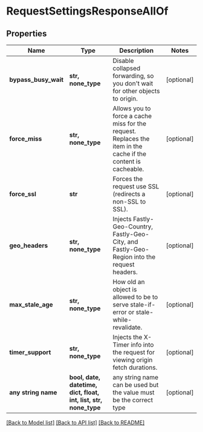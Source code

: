 # RequestSettingsResponseAllOf


## Properties
Name | Type | Description | Notes
------------ | ------------- | ------------- | -------------
**bypass_busy_wait** | **str, none_type** | Disable collapsed forwarding, so you don&#39;t wait for other objects to origin. | [optional] 
**force_miss** | **str, none_type** | Allows you to force a cache miss for the request. Replaces the item in the cache if the content is cacheable. | [optional] 
**force_ssl** | **str** | Forces the request use SSL (redirects a non-SSL to SSL). | [optional] 
**geo_headers** | **str, none_type** | Injects Fastly-Geo-Country, Fastly-Geo-City, and Fastly-Geo-Region into the request headers. | [optional] 
**max_stale_age** | **str, none_type** | How old an object is allowed to be to serve stale-if-error or stale-while-revalidate. | [optional] 
**timer_support** | **str, none_type** | Injects the X-Timer info into the request for viewing origin fetch durations. | [optional] 
**any string name** | **bool, date, datetime, dict, float, int, list, str, none_type** | any string name can be used but the value must be the correct type | [optional]

[[Back to Model list]](../README.md#documentation-for-models) [[Back to API list]](../README.md#documentation-for-api-endpoints) [[Back to README]](../README.md)


